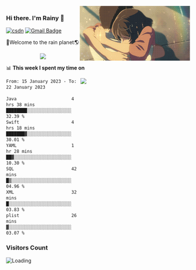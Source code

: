 <img  align='right' height="150" src="https://github.com/LikeRainDay/LikeRainDay/blob/master/pic/img_rain_1.gif?raw=true">



### Hi there. I'm Rainy :lemon:

[![csdn](https://img.shields.io/badge/-csdn-c14438?style=flat-square&logo=c&logoColor=white)](https://blog.csdn.net/qq_15807167)
[![Gmail Badge](https://img.shields.io/badge/-gmail-c14438?style=flat-square&logo=Gmail&logoColor=white&link=mailto:houshuai0816@gmail.com)](mailto:houshuai0816@gmail.com)

🚀Welcome to the rain planet🌎

<center>
<img align='center'  src="https://source.unsplash.com/random/1200x600">
</center>

📊 **This week I spent my time on**

<img align='right'   width="300" src="https://github-readme-stats.vercel.app/api?username=LikeRainDay&show_icons=true&title_color=fff&icon_color=79ff97&text_color=9f9f9f&bg_color=151515&count_private=true">

<!--START_SECTION:waka-->

```text
From: 15 January 2023 - To: 22 January 2023

Java                     4 hrs 38 mins   ████████░░░░░░░░░░░░░░░░░   32.39 %
Swift                    4 hrs 18 mins   ███████▓░░░░░░░░░░░░░░░░░   30.01 %
YAML                     1 hr 28 mins    ██▓░░░░░░░░░░░░░░░░░░░░░░   10.30 %
SQL                      42 mins         █▒░░░░░░░░░░░░░░░░░░░░░░░   04.96 %
XML                      32 mins         █░░░░░░░░░░░░░░░░░░░░░░░░   03.83 %
plist                    26 mins         ▓░░░░░░░░░░░░░░░░░░░░░░░░   03.07 %
```

<!--END_SECTION:waka-->

### Visitors Count
<img align="left" src = "https://profile-counter.glitch.me/LikeRainDay/count.svg" alt ="Loading">
